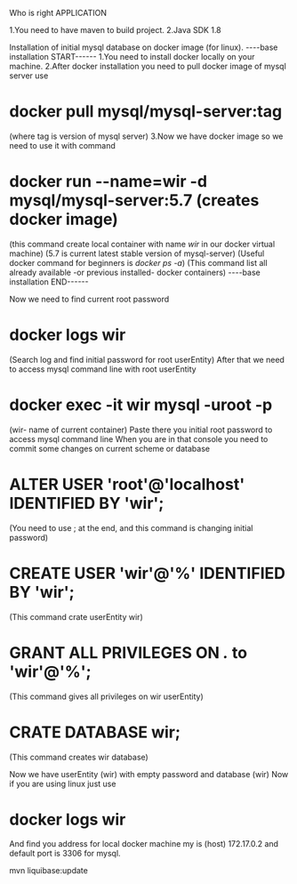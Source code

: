Who is right APPLICATION

1.You need to have maven to build project.
2.Java SDK 1.8

Installation of initial mysql database on docker image (for linux).
----base installation START------
1.You need to install docker locally on your machine.
2.After docker installation you need to pull docker image of mysql server use 
# docker pull mysql/mysql-server:tag
(where tag is version of mysql server)
3.Now we have docker image so we need to use it with command
# docker run --name=wir -d mysql/mysql-server:5.7  (creates docker image)
(this command create local container with name *wir* in our docker virtual machine)
(5.7 is current latest stable version of mysql-server)
(Useful docker command for beginners is *docker ps -a*)
(This command list all already available -or previous installed- docker containers)
----base installation END------

Now we need to find current root password 
# docker logs wir 
(Search log and find initial password for root userEntity)
After that we need to access mysql command line with root userEntity
# docker exec -it wir mysql -uroot -p
(wir- name of current container)
Paste there you initial root password to access mysql command line
When you are in that console you need to commit some changes on current scheme or database
# ALTER USER 'root'@'localhost' IDENTIFIED BY 'wir'; 
(You need to use ; at the end, and this command is changing initial password)  
# CREATE USER 'wir'@'%' IDENTIFIED BY 'wir';
(This command crate userEntity wir)
# GRANT ALL PRIVILEGES ON *.* to 'wir'@'%'; 
(This command gives all privileges on wir userEntity)
# CRATE DATABASE wir;
(This command creates wir database)

Now we have userEntity (wir) with empty password and database (wir)
Now if you are using linux just use
# docker logs wir
And find you address for local docker machine my is (host) 172.17.0.2 and default port is 3306 for mysql.



mvn liquibase:update